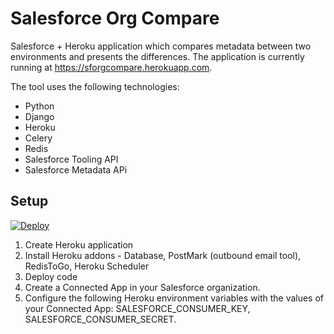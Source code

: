 Salesforce Org Compare
============

Salesforce + Heroku application which compares metadata between two environments and presents the differences. The application is currently running at https://sforgcompare.herokuapp.com.

The tool uses the following technologies:
- Python
- Django
- Heroku
- Celery
- Redis
- Salesforce Tooling API
- Salesforce Metadata APi

## Setup

[![Deploy](https://www.herokucdn.com/deploy/button.svg)](https://heroku.com/deploy?template=https://github.com/benedwards44/sforgcompare)


1. Create Heroku application
2. Install Heroku addons - Database, PostMark (outbound email tool), RedisToGo, Heroku Scheduler
2. Deploy code
3. Create a Connected App in your Salesforce organization.
4. Configure the following Heroku environment variables with the values of your Connected App: SALESFORCE_CONSUMER_KEY, SALESFORCE_CONSUMER_SECRET.
